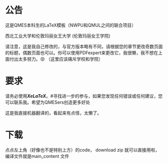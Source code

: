 # 公告 
这是QMES本科生的LaTeX模板（NWPU和QMUL之间的联合项目）

西北工业大学和伦敦玛丽女王大学 (伦敦玛丽女王学院)

请注意，这是我自己修改的，与官方版本略有不同，请根据您的章节更改奇数页面的标题，偶数页面也可以。你可以使用PDFexpert来更改它，我很懒，我不想在上面付出太多努力。😡 （这里应该痛斥学校和学院）

# 要求 

请务必使用***XeLaTeX***。#寻找进一步的参与，如果您发现任何错误或任何建议，您可以联系我。希望为QMESers创造更多好处

这是我直接机器翻译的，看起来有点怪，太懒了。

# 下载
点点左上角（好像也不是特别上方）的code， download zip 就可以直接用啦，编译文件就是main_content 文件
